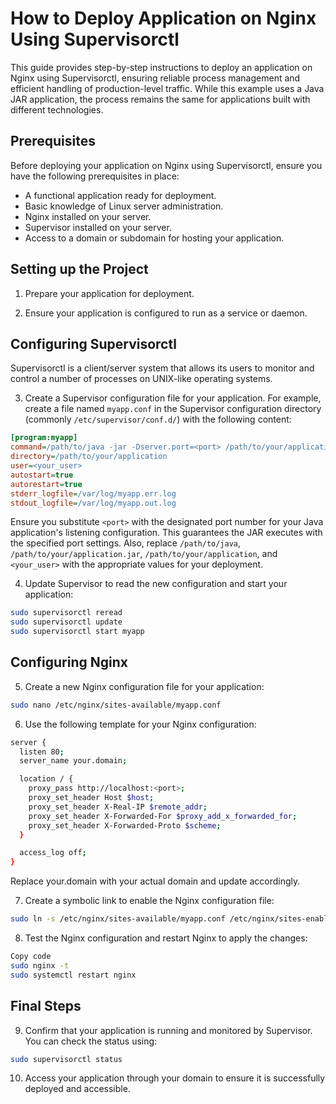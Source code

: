 # How to Deploy Application on Nginx Using Supervisorctl

This guide provides step-by-step instructions to deploy an application on Nginx using Supervisorctl, ensuring reliable process management and efficient handling of production-level traffic. While this example uses a Java JAR application, the process remains the same for applications built with different technologies.

## Prerequisites

Before deploying your application on Nginx using Supervisorctl, ensure you have the following prerequisites in place:

- A functional application ready for deployment.
- Basic knowledge of Linux server administration.
- Nginx installed on your server.
- Supervisor installed on your server.
- Access to a domain or subdomain for hosting your application.

## Setting up the Project

1. Prepare your application for deployment.

2. Ensure your application is configured to run as a service or daemon.

## Configuring Supervisorctl

Supervisorctl is a client/server system that allows its users to monitor and control a number of processes on UNIX-like operating systems.

3. Create a Supervisor configuration file for your application. For example, create a file named `myapp.conf` in the Supervisor configuration directory (commonly `/etc/supervisor/conf.d/`) with the following content:

```ini
[program:myapp]
command=/path/to/java -jar -Dserver.port=<port> /path/to/your/application.jar
directory=/path/to/your/application
user=<your_user>
autostart=true
autorestart=true
stderr_logfile=/var/log/myapp.err.log
stdout_logfile=/var/log/myapp.out.log
```
Ensure you substitute `<port>` with the designated port number for your Java application's listening configuration. This guarantees the JAR executes with the specified port settings. Also, replace `/path/to/java`, `/path/to/your/application.jar`, `/path/to/your/application`, and `<your_user>` with the appropriate values for your deployment.

4. Update Supervisor to read the new configuration and start your application:

```sh
sudo supervisorctl reread
sudo supervisorctl update
sudo supervisorctl start myapp
```

## Configuring Nginx

5. Create a new Nginx configuration file for your application:

```sh
sudo nano /etc/nginx/sites-available/myapp.conf
```

6. Use the following template for your Nginx configuration:

```sh
server {
  listen 80;
  server_name your.domain;

  location / {
    proxy_pass http://localhost:<port>;
    proxy_set_header Host $host;
    proxy_set_header X-Real-IP $remote_addr;
    proxy_set_header X-Forwarded-For $proxy_add_x_forwarded_for;
    proxy_set_header X-Forwarded-Proto $scheme;
  }

  access_log off;
}
```

Replace your.domain with your actual domain and update <port> accordingly.

7. Create a symbolic link to enable the Nginx configuration file:

```sh
sudo ln -s /etc/nginx/sites-available/myapp.conf /etc/nginx/sites-enabled/
```

8. Test the Nginx configuration and restart Nginx to apply the changes:

```sh
Copy code
sudo nginx -t
sudo systemctl restart nginx
```

## Final Steps

9. Confirm that your application is running and monitored by Supervisor. You can check the status using:

```sh
sudo supervisorctl status
```

10. Access your application through your domain to ensure it is successfully deployed and accessible.